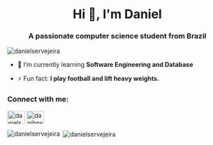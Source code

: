 <h1 align="center">Hi 👋, I'm Daniel</h1>
<h3 align="center">A passionate computer science student from Brazil</h3>

<p align="left"> <img src="https://komarev.com/ghpvc/?username=danielservejeira&label=Profile%20views&color=000000&style=flat" alt="danielservejeira" /> </p>

- 🌱 I’m currently learning **Software Engineering and Database**

- ⚡ Fun fact: **I play football and lift heavy weights.**

<h3 align="left">Connect with me:</h3>
<p align="left">
<a href="https://linkedin.com/in/danielservejeira" target="blank"><img align="center" src="https://raw.githubusercontent.com/rahuldkjain/github-profile-readme-generator/master/src/images/icons/Social/linked-in-alt.svg" alt="danielservejeira" height="30" width="40" /></a>
<a href="https://instagram.com/danihps" target="blank"><img align="center" src="https://raw.githubusercontent.com/rahuldkjain/github-profile-readme-generator/master/src/images/icons/Social/instagram.svg" alt="danihps" height="30" width="40" /></a>
</p>

<p><img align="left" src="https://github-readme-stats.vercel.app/api/top-langs?username=danielservejeira&show_icons=true&theme=dark&locale=en&layout=compact" alt="danielservejeira" /></p>

<p>&nbsp;<img align="center" src="https://github-readme-stats.vercel.app/api?username=danielservejeira&show_icons=true&theme=dark&locale=en" alt="danielservejeira" /></p>
